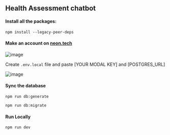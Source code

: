 ## Health Assessment chatbot

#### Install all the packages:

`npm install --legacy-peer-deps`

#### Make an account on [neon.tech](https://console.neon.tech/realms/prod-realm/protocol/openid-connect/auth?client_id=neon-console&redirect_uri=https%3A%2F%2Fconsole.neon.tech%2Fauth%2Fkeycloak%2Fcallback&response_type=code&scope=openid+profile+email&state=suLhFXykuuU58I6SCCXYQw%3D%3D%2C%2C%2C&ref=/app/projects/rapid-frost-76552912/branches/br-quiet-feather-a4b2ugww/tables)

![image](https://github.com/user-attachments/assets/05451fcd-ac78-45ff-95b0-2a9ab516147e)

Create `.env.local` file and paste [YOUR MODAL KEY] and [POSTGRES_URL]

![image](https://github.com/user-attachments/assets/d9484c3b-4daf-4caa-9999-04b7090d2014)

#### Sync the database

`npm run db:generate`

`npm run db:migrate`

#### Run Locally

`npm run dev`
